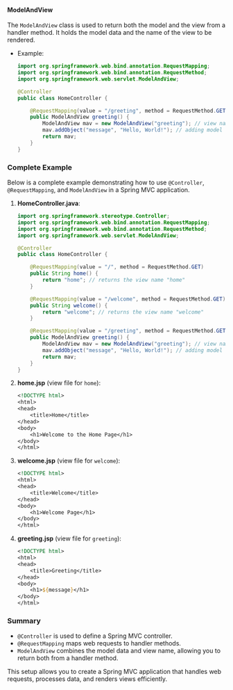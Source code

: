 #### ModelAndView

The `ModelAndView` class is used to return both the model and the view from a handler method. It holds the model data and the name of the view to be rendered.

- Example:
  ```java
  import org.springframework.web.bind.annotation.RequestMapping;
  import org.springframework.web.bind.annotation.RequestMethod;
  import org.springframework.web.servlet.ModelAndView;

  @Controller
  public class HomeController {

      @RequestMapping(value = "/greeting", method = RequestMethod.GET)
      public ModelAndView greeting() {
          ModelAndView mav = new ModelAndView("greeting"); // view name
          mav.addObject("message", "Hello, World!"); // adding model data
          return mav;
      }
  }
  ```

### Complete Example

Below is a complete example demonstrating how to use `@Controller`, `@RequestMapping`, and `ModelAndView` in a Spring MVC application.

1. **HomeController.java**:
   ```java
   import org.springframework.stereotype.Controller;
   import org.springframework.web.bind.annotation.RequestMapping;
   import org.springframework.web.bind.annotation.RequestMethod;
   import org.springframework.web.servlet.ModelAndView;

   @Controller
   public class HomeController {

       @RequestMapping(value = "/", method = RequestMethod.GET)
       public String home() {
           return "home"; // returns the view name "home"
       }

       @RequestMapping(value = "/welcome", method = RequestMethod.GET)
       public String welcome() {
           return "welcome"; // returns the view name "welcome"
       }

       @RequestMapping(value = "/greeting", method = RequestMethod.GET)
       public ModelAndView greeting() {
           ModelAndView mav = new ModelAndView("greeting"); // view name
           mav.addObject("message", "Hello, World!"); // adding model data
           return mav;
       }
   }
   ```

2. **home.jsp** (view file for `home`):
   ```jsp
   <!DOCTYPE html>
   <html>
   <head>
       <title>Home</title>
   </head>
   <body>
       <h1>Welcome to the Home Page</h1>
   </body>
   </html>
   ```

3. **welcome.jsp** (view file for `welcome`):
   ```jsp
   <!DOCTYPE html>
   <html>
   <head>
       <title>Welcome</title>
   </head>
   <body>
       <h1>Welcome Page</h1>
   </body>
   </html>
   ```

4. **greeting.jsp** (view file for `greeting`):
   ```jsp
   <!DOCTYPE html>
   <html>
   <head>
       <title>Greeting</title>
   </head>
   <body>
       <h1>${message}</h1>
   </body>
   </html>
   ```

### Summary

- `@Controller` is used to define a Spring MVC controller.
- `@RequestMapping` maps web requests to handler methods.
- `ModelAndView` combines the model data and view name, allowing you to return both from a handler method.

This setup allows you to create a Spring MVC application that handles web requests, processes data, and renders views efficiently.